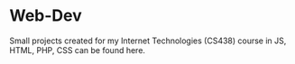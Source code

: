 # Web-Dev
Small projects created for my Internet Technologies (CS438) course in JS, HTML, PHP, CSS can be found here.
